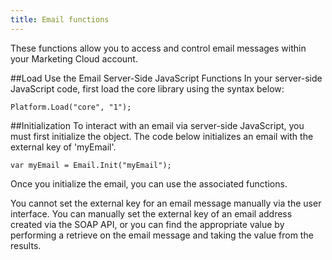 ```yaml
---
title: Email functions
---
```


These functions allow you to access and control email messages within your Marketing Cloud account.

##Load
Use the Email Server-Side JavaScript Functions
In your server-side JavaScript code, first load the core library using the syntax below:
```
Platform.Load("core", "1");
```
##Initialization
To interact with an email via server-side JavaScript, you must first initialize the object. The code below initializes an email with the external key of 'myEmail'.
```
var myEmail = Email.Init("myEmail");
```
Once you initialize the email, you can use the associated functions.

You cannot set the external key for an email message manually via the user interface. You can manually set the external key of an email address created via the SOAP API, or you can find the appropriate value by performing a retrieve on the email message and taking the value from the results.

